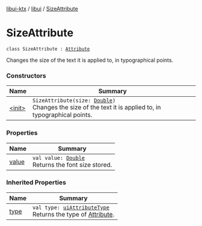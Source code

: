 [libui-ktx](../../index.md) / [libui](../index.md) / [SizeAttribute](./index.md)

# SizeAttribute

`class SizeAttribute : `[`Attribute`](../-attribute/index.md)

Changes the size of the text it is applied to, in typographical points.

### Constructors

| Name | Summary |
|---|---|
| [&lt;init&gt;](-init-.md) | `SizeAttribute(size: `[`Double`](https://kotlinlang.org/api/latest/jvm/stdlib/kotlin/-double/index.html)`)`<br>Changes the size of the text it is applied to, in typographical points. |

### Properties

| Name | Summary |
|---|---|
| [value](value.md) | `val value: `[`Double`](https://kotlinlang.org/api/latest/jvm/stdlib/kotlin/-double/index.html)<br>Returns the font size stored. |

### Inherited Properties

| Name | Summary |
|---|---|
| [type](../-attribute/type.md) | `val type: `[`uiAttributeType`](../ui-attribute-type.md)<br>Returns the type of [Attribute](../-attribute/index.md). |
